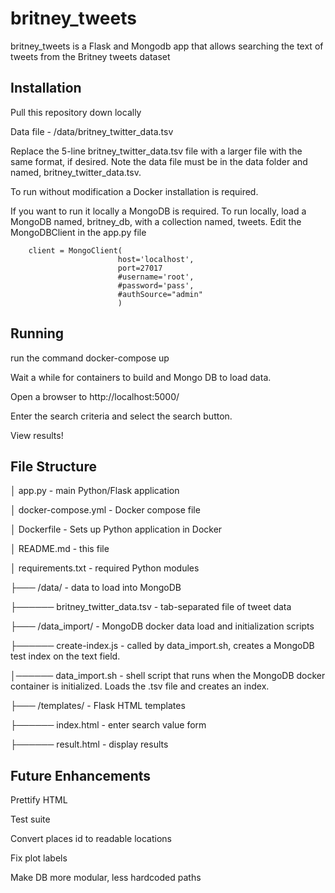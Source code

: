 # britney_tweets
britney_tweets is a Flask and Mongodb app that allows searching the text of tweets from the Britney tweets dataset

## Installation

Pull this repository down locally

Data file - /data/britney_twitter_data.tsv

Replace the 5-line britney_twitter_data.tsv file with a larger file with the same format, if desired. Note the data file must be in the data folder and named, britney_twitter_data.tsv.

To run without modification a Docker installation is required. 

If you want to run it locally a MongoDB is required. To run locally, load a MongoDB named, britney_db, with a collection named, tweets.
Edit the MongoDBClient in the app.py file

```
    client = MongoClient(
                        host='localhost',
                        port=27017
                        #username='root',
                        #password='pass',
                        #authSource="admin"
                        )

```


## Running

run the command  docker-compose up

Wait a while for containers to build and Mongo DB to load data.

Open a browser to http://localhost:5000/

Enter the search criteria and select the search button.

View results!

## File Structure

│   app.py - main Python/Flask application

│   docker-compose.yml - Docker compose file

│   Dockerfile - Sets up Python application in Docker

│   README.md - this file

│   requirements.txt - required Python modules 


├─── /data/ - data to load into MongoDB

├────── britney_twitter_data.tsv  - tab-separated file of tweet data

├─── /data_import/ - MongoDB docker data load and initialization scripts

├────── create-index.js - called by data_import.sh, creates a MongoDB test index on the text field.

│────── data_import.sh - shell script that runs when the MongoDB docker container is initialized. Loads the .tsv file and creates an index.


├─── /templates/ - Flask HTML templates

├────── index.html - enter search value form

├────── result.html - display results



## Future Enhancements

Prettify HTML

Test suite

Convert places id to readable locations

Fix plot labels

Make DB more modular, less hardcoded paths
